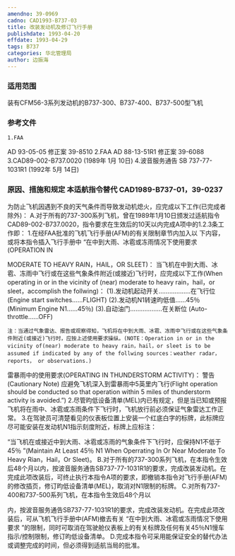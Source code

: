 ```yaml
---
amendno: 39-0969
cadno: CAD1993-B737-03
title: 改装发动机及修订飞行手册
publishdate: 1993-04-20
effdate: 1993-04-29
tags: B737
categories: 华北管理局
author: 边振海
---
```


### 适用范围 
装有CFM56-3系列发动机的B737-300、B737-400、B737-500型飞机

<!--more-->
### 参考文件
    1.FAA 
AD 93-05-05 修正案 39-8510
    2.FAA 
AD 88-13-51R1 修正案 39-6088 
    3.CAD89-002-B737.0020 (1989年 1月 10日) 
    4.波音服务通告 SB 737-77-1031R1 (1992年 5月 14日) 

### 原因、措施和规定 本适航指令替代 CAD1989-B737-01，39-0237
为防止飞机因遇到不良的天气条件而导致发动机熄火，应完成以下工作(已完成者除外)： 
    A.对于所有的737-300系列飞机，曾在1989年1月10日颁发过适航指令CAD89-002-B737.0020，指令要求在生效后的10天以内完成A项中的1.2.3条工作即：
     1.在经FAA批准的飞机飞行手册(AFM)的有关限制章节内加入以
下内容，或将本指令插入飞行手册中 “在中到大雨、冰雹或冻雨情况下使用要求(OPERATION IN 
  
MODERATE TO HEAVY RAIN，HAIL，OR SLEET)： 
      当飞机在中到大雨、冰雹、冻雨中飞行或在这些气象条件附近(或接近)飞行时，应完成以下工作(When operating in or in the vicinity of (near) moderate to heavy rain，hail，or sleet，accomplish the follwing)： 
      (1).发动机起动开关………………在飞行位 (Engine start switches……FLIGHT)
      (2).发动机N1转速昀低值……45％ (Minimum Engine N1……45％)
      (3).自动油门………………在关断位 (Auto-throttle……OFF)

    注：当通过气象雷达、报告或观察得知，飞机将在中到大雨、冰雹、冻雨中飞行或在这些气象条件附近(或接近)飞行时，应按上述使用要求操纵。(NOTE：Operation in or in the vicinity of(near) moderate to heavy rain，hail，or sleet is to be assumed if indicated by any of the follwing sources：weather radar，reports， or observations.) 
雷暴雨中的使用要求(OPERATING IN THUNDERSTORM ACTIVITY)： 
警告(Cautionary Note)
    应避免飞机深入到雷暴雨中5英里内飞行(Flight operation 
should be conducted so that operation within 5 miles of thunderstorm activity is avoided.”) 
     2.尽管昀低设备清单(MEL)内已有规定，但是当已知或预报飞机将在雨中、冰雹或冻雨条件下飞行时，飞机放行前必须保证气象雷达工作正常。 
     3.在驾驶员可清楚看见的仪表板位置上安装一个红底白字的标牌，此标牌应尽可能安装在发动机N1指示刻度附近，标牌上应标注： 

“当飞机在或接近中到大雨、冰雹或冻雨的气象条件下飞行时，应保持N1不低于45％ ”(Maintain At Least 45％ N1 When Operrating In Or Near Moderate To Heavy Rian，Hail，Or Sleet)。 
    B.对于所有的737-300系列飞机，在本指令生效后48个月以内，按波音服务通告SB737-77-1031R1的要求，完成改装发动机。在完成此项改装后，可终止执行本指令A项的要求，即撤销本指令对飞行手册(AFM)的修改插页，修订昀低设备清单(MEL)，取消对N1限制的标牌。 
    C.对所有737-400和737-500系列飞机，在本指令生效后48个月以
  
内，按波音服务通告SB737-77-1031R1的要求，完成改装发动机。在完成此项改装后，可从飞机飞行手册中(AFM)撤去有关 “在中到大雨、冰雹或冻雨情况下使用要求 ”的限制，同时可取消在驾驶舱仪表板上的有关标牌及任何有关45％N1慢车指示/控制限制，修订昀低设备清单。 
    D.完成本指令可采用能保证安全的替代办法或调整完成的时间，但必须得到适航当局的批准。
